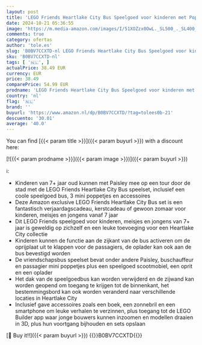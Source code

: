 ```yaml
---
layout: post
title: 'LEGO Friends Heartlake City Bus Speelgoed voor kinderen met Poppetjes en Voertuig  Vriendschap Speelset met Personage Paisley  Rollenspel Cadeau voor Meisjes en Jongens  Amazon Exclusive Set  41759'
date: 2024-10-21 05:36:55
image: 'https://m.media-amazon.com/images/I/51XOZzx0OwL._SL500_._SL400_.jpg'
comments: true
category: ofertas
author: 'tole.es'
slug: 'B0BV7CCXTD-nl LEGO Friends Heartlake City Bus Speelgoed voor kinderen...'
sku: 'B0BV7CCXTD-nl'
tags: [ '🇳🇱', ]
actualPrice: 38.49 EUR
currency: EUR
price: 38.49
comparePrice: 54.99 EUR
prodname: 'LEGO Friends Heartlake City Bus Speelgoed voor kinderen met Poppetjes en Voertuig  Vriendschap Speelset met Personage Paisley  Rollenspel Cadeau voor Meisjes en Jongens  Amazon Exclusive Set  41759'
country: 'nl'
flag: '🇳🇱'
brand: ''
buyurl: 'https://www.amazon.nl/dp/B0BV7CCXTD/?tag=tolees0b-21'
descuento: '30.01'
average: '40.0'
---
```


You can find [{{< param title >}}]({{< param buyurl >}}) with a discount here:

[![{{< param prodname >}}]({{< param image >}})]({{< param buyurl >}})

ℹ️:

- Kinderen van 7+ jaar oud kunnen met Paisley mee op een tour door de stad met de LEGO Friends Heartlake City Bus speelset, inclusief een coole speelgoed bus, 3 mini poppetjes en accessoires
- Deze Amazon exclusive LEGO Friends Heartlake City Bus set is een fantastisch verjaardagscadeau, kerstcadeau of gewoon zomaar voor kinderen, meisjes en jongens vanaf 7 jaar
- Dit LEGO Friends speelgoed voor kinderen, meisjes en jongens van 7+ jaar is geweldig op zichzelf en een leuke toevoeging voor een Heartlake City collectie
- Kinderen kunnen de functie aan de zijkant van de bus activeren om de oprijplaat uit te klappen voor de passagiers, de oplader kan ook aan de bus bevestigd worden
- De vriendschapsbus speelset bevat onder andere Paisley, buschauffeur en passagier mini poppetjes plus een speelgoed scootmobiel, een oprit en een oplader
- Het dak van de speelgoedbus kan worden verwijderd en de zijwand kan worden geopend om toegang te krijgen tot de binnenkant, het bestemmingsbord kan ook worden veranderd naar verschillende locaties in Heartlake City
- Inclusief gave accessoires zoals een boek, een zonnebril en een smartphone om leuke verhalen te verzinnen, plus toegang tot de LEGO Builder app waar jonge bouwers kunnen inzoomen en modellen draaien in 3D, plus hun voortgang bijhouden en sets opslaan

[🛒 Buy it!!]({{< param buyurl >}})
{{<world>}}B0BV7CCXTD{{</world>}}
